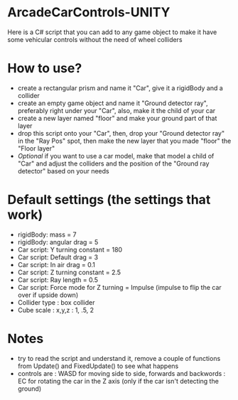 # ArcadeCarControls-UNITY
Here is a C# script that you can add to any game object to make it have some vehicular controls without the need of wheel colliders

# How to use?
- create a rectangular prism and name it "Car", give it a rigidBody and a collider
- create an empty game object and name it "Ground detector ray", preferably right under your "Car", also, make it the child of your car
- create a new layer named "floor" and make your ground part of that layer
- drop this script onto your "Car", then, drop your "Ground detector ray" in the "Ray Pos" spot, then make the new layer that you made "floor" the "Floor layer"
- *Optional* if you want to use a car model, make that model a child of "Car" and adjust the colliders and the position of the "Ground ray detector" based on your needs
# Default settings (the settings that work)
- rigidBody: mass = 7
- rigidBody: angular drag = 5
- Car script: Y turning constant = 180
- Car script: Default drag = 3
- Car script: In air drag = 0.1
- Car script: Z turning constant = 2.5
- Car script: Ray length = 0.5
- Car script: Force mode for Z turning = Impulse (impulse to flip the car over if upside down)
- Collider type : box collider
- Cube scale : x,y,z : 1, .5, 2

# Notes
- try to read the script and understand it, remove a couple of functions from Update() and FixedUpdate() to see what happens
- controls are : WASD for moving side to side, forwards and backwords : EC for rotating the car in the Z axis (only if the car isn't detecting the ground)
